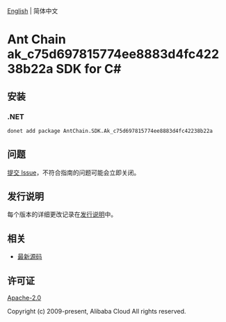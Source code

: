 [English](README.md) | 简体中文

# Ant Chain ak_c75d697815774ee8883d4fc42238b22a SDK for C#

## 安装

### .NET

```bash
donet add package AntChain.SDK.Ak_c75d697815774ee8883d4fc42238b22a
```

## 问题

[提交 Issue](https://github.com/alipay/antchain-openapi-prod-sdk/issues/new)，不符合指南的问题可能会立即关闭。

## 发行说明

每个版本的详细更改记录在[发行说明](./ChangeLog.txt)中。

## 相关

* [最新源码](https://github.com/antchain-openapi-prod-sdk)

## 许可证

[Apache-2.0](http://www.apache.org/licenses/LICENSE-2.0)

Copyright (c) 2009-present, Alibaba Cloud All rights reserved.
